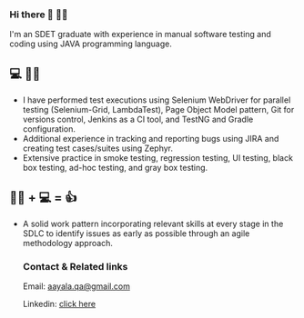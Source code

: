 ### Hi there 👋 👨‍🎓
I'm an SDET graduate with experience in manual software testing and coding using JAVA programming language. 
  ## 💻 👨‍💼
-  I have performed test executions using Selenium WebDriver for parallel testing (Selenium-Grid, LambdaTest), Page Object Model pattern, 
  Git for versions control, Jenkins as a CI tool, and TestNG and Gradle configuration. 
-  Additional experience in tracking and reporting bugs using JIRA and creating test cases/suites using Zephyr. 
-  Extensive practice in smoke testing, regression testing, UI testing, black box testing, ad-hoc testing, and gray box testing.
  ## 👨‍💼 + 💻 = 👍
- A solid work pattern incorporating relevant skills at every stage in the SDLC to identify issues as early as possible 
  through an agile methodology approach.

  ### **Contact** & **Related links**
  Email: aayala.qa@gmail.com
  
  Linkedin: [click here](https://www.linkedin.com/in/angel-ayala-844bb286/)

  
  

<!--
**Raptfuneral/Raptfuneral** is a ✨ _special_ ✨ repository because its `README.md` (this file) appears on your GitHub profile.
  
Here are some ideas to get you started:

- 🔭 I’m currently working on ...
- 🌱 I’m currently learning ...
- 👯 I’m looking to collaborate on ...
- 🤔 I’m looking for help with ...
- 💬 Ask me about ...
- 📫 How to reach me: ...
- 😄 Pronouns: ...
- ⚡ Fun fact: ... :
-->
